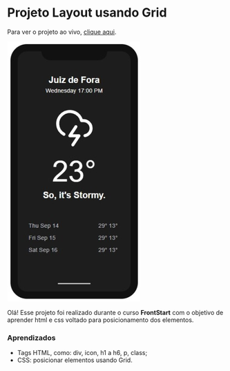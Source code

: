 # Projeto Layout usando Grid

Para ver o projeto ao vivo, [clique aqui](https://rayanecarvalho.github.io/layoutGrid/).

![Projeto Preview](https://github.com/rayaneCarvalho/layoutGrid/blob/master/assets/layout.jpeg?raw=true)

Olá! Esse projeto foi realizado durante o curso **FrontStart** com o objetivo de aprender html e css voltado para posicionamento dos elementos.

### Aprendizados 
- Tags HTML, como: div, icon, h1 a h6, p, class;
- CSS: posicionar elementos usando Grid.
